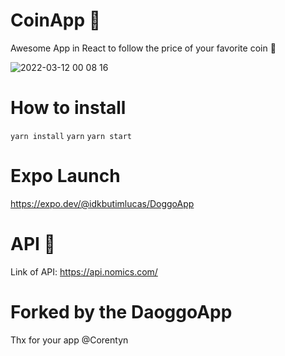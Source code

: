 # CoinApp 🐶

Awesome App in React to follow the price of your favorite coin 🚀


![2022-03-12 00 08 16](https://user-images.githubusercontent.com/76565606/157987380-836b77fe-e7fc-4429-90df-39c32b947f30.gif)



# How to install

`yarn install`
`yarn`
`yarn start`

# Expo Launch

https://expo.dev/@idkbutimlucas/DoggoApp

# API 🤯

Link of API: https://api.nomics.com/

# Forked by the DaoggoApp

Thx for your app @Corentyn
